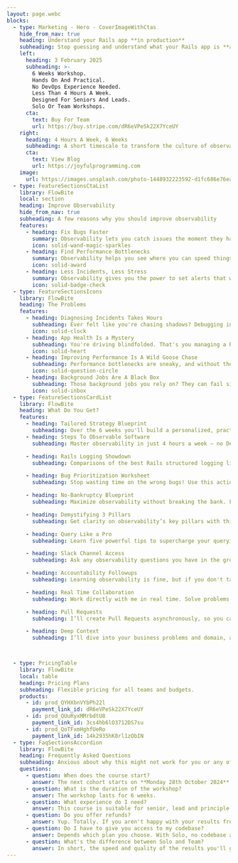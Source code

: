 ```yaml
---
layout: page.webc
blocks: 
  - type: Marketing - Hero - CoverImageWithCtas
    hide_from_nav: true
    heading: Understand your Rails app **in production**
    subheading: Stop guessing and understand what your Rails app is **actually doing** in production.
    left:
      heading: 3 February 2025
      subheading: >-
        6 Weeks Workshop.
        Hands On And Practical.
        No DevOps Experience Needed.
        Less Than 4 Hours A Week.
        Designed For Seniors And Leads.
        Solo Or Team Workshops.
      cta:
        text: Buy For Team
        url: https://buy.stripe.com/dR6eVPeSk22X7YceUY
    right:
      heading: 4 Hours A Week, 6 Weeks
      subheading: A short timescale to transform the culture of observability in your team. No DevOps experience needed.
      cta:
        text: View Blog
        url: https://joyfulprogramming.com
    image:
      url: https://images.unsplash.com/photo-1448932223592-d1fc686e76ea
  - type: FeatureSectionsCtaList
    library: FlowBite
    local: section
    heading: Improve Observability
    hide_from_nav: true
    subheading: A few reasons why you should improve observability
    features:
      - heading: Fix Bugs Faster
        summary: Observability lets you catch issues the moment they happen. It's like having X-ray vision for your app, so you can fix problems before they mess with your users' experience. No more guessing games—just quick, effective solutions.
        icon: solid-wand-magic-sparkles
      - heading: Find Performance Bottlenecks
        summary: Observability helps you see where you can speed things up and make everything run smoother. Your users will notice the difference, and they'll keep coming back because they trust your app to perform.
        icon: solid-award
      - heading: Less Incidents, Less Stress
        summary: Observability gives you the power to set alerts that warn you about potential issues before they blow up. It's like having a crystal ball for your app's health, letting you stay ahead of the game and keep everything running smoothly.
        icon: solid-badge-check
  - type: FeatureSectionsIcons
    library: FlowBite
    heading: The Problems
    features:
      - heading: Diagnosing Incidents Takes Hours
        subheading: Ever felt like you're chasing shadows? Debugging incidents without observability is just that. Imagine it's 2 AM - you're squinting at logs trying to figure out why your app just tanked. Not fun, right? Observability transforms your bug hunt into a guided tour. No more guesswork, just straight answers. And yes, you can actually sleep peacefully at night.
        icon: solid-clock
      - heading: App Health Is a Mystery
        subheading: You're driving blindfolded. That's you managing a Rails app without observability. System health? A big question mark. CPU spikes, memory leaks, and you’re none the wiser until your app slows to a crawl—or worse, crashes.
        icon: solid-heart
      - heading: Improving Performance Is A Wild Goose Chase
        subheading: Performance bottlenecks are sneaky, and without the right tools, they're nearly invisible. Trying to connect a profiler to a Rails app in production? Good luck with that. Even if you can figure out the slow areas of the app, without observability you can't accurately determine **why** they're slow.
        icon: solid-question-circle
      - heading: Background Jobs Are A Black Box
        subheading: Those background jobs you rely on? They can fail silently and spectacularly. Without observability, you won’t know until it’s too late. Emails undelivered, reports half-baked—chaos ensues.
        icon: solid-inbox
  - type: FeatureSectionsCardList
    library: FlowBite
    heading: What Do You Get?
    features:
      - heading: Tailored Strategy Blueprint
        subheading: Over the 6 weeks you'll build a personalized, practical, step-by-step action plan designed for your observability needs.
      - heading: Steps To Observable Software
        subheading: Master observability in just 4 hours a week — no DevOps experience required! Learn my simple 5-step process to boost software insights with ease.

      - heading: Rails Logging Showdown
        subheading: Comparisons of the best Rails structured logging libraries. See how they compare to make an solid choice and avoid issues later.

      - heading: Bug Prioritization Worksheet
        subheading: Stop wasting time on the wrong bugs! Use this actionable worksheet to identify the most business-critical issue you want to focus on in the workshop.

      - heading: No-Bankruptcy Blueprint
        subheading: Maximize observability without breaking the bank. Follow this checklist to boost insights while keeping costs under control.

      - heading: Demystifying 3 Pillars
        subheading: Get clarity on observability’s key pillars with this one-page guide. Cut through the vendor BS and finally understand traces, logs, and metrics.

      - heading: Query Like a Pro
        subheading: Learn five powerful tips to supercharge your querying skills in any observability tool — become the data detective your team needs.

      - heading: Slack Channel Access
        subheading: Ask any observability questions you have in the group Slack. We're here to support each other.

      - heading: Accountability Followups
        subheading: Learning observability is fine, but if you don't take action, it's all pointless. I follow up with you every week to help you see real progress against the plan.

      - heading: Real Time Collaboration
        subheading: Work directly with me in real time. Solve problems faster, get immediate feedback and move as one. Whether pairing or mobbing, your team will level up their skills and ship quality instrumentation quicker.

      - heading: Pull Requests
        subheading: I’ll create Pull Requests asynchronously, so you can easily review them during our weekly calls. This ensures you're using our time together effectively. Access needed to your repos.

      - heading: Deep Context
        subheading: I’ll dive into your business problems and domain, applying all my knowledge of observability to your specific challenges. This ensures solutions we create are aligned with your business goals for maximum impact.



  - type: PricingTable
    library: FlowBite
    local: table
    heading: Pricing Plans
    subheading: Flexible pricing for all teams and budgets.
    products:
      - id: prod_QYHXbnVYbPh22l
        payment_link_id: dR6eVPeSk22X7YceUY
      - id: prod_QUuRyxMMrbdtU8
        payment_link_id: 3cs4hb6lO3712DS7su
      - id: prod_QoTFxmHghfUeRo
        payment_link_id: 14k2935hK8rl1zObIN
  - type: FaqSectionsAccordion
    library: FlowBite
    heading: Frequently Asked Questions
    subheading: Anxious about why this might not work for you or any of the details? Here are answers to questions you may have.
    questions:
      - question: When does the course start?
        answer: The next cohort starts on **Monday 28th October 2024**. There will be cohorts every few months so if you can't make those sessions, I can fit you on a later cohort.
      - question: What is the duration of the workshop?
        answer: The workshop lasts for 6 weeks.
      - question: What experience do I need?
        answer: This course is suitable for senior, lead and principle Ruby engineers. If you're at a junior or mid level position, it may be information overload. You don't need any special DevOps experience or knowledge of any observability tool.
      - question: Do you offer refunds?
        answer: Yup. Totally. If you aren't happy with your results from the 6 week course tell me why after the course is over and I'll happily refund you. For this to be valid you must have shown up for every session, put in the effort to apply the material to your real life problem and done all homework set for you. :)
      - question: Do I have to give you access to my codebase?
        answer: Depends which plan you choose. With Solo, no codebase access needed. Solo is designed for you to try my services out in a low cost low risk way. I will need to know the details of the bug you've selected though so I can help you. How much you reveal to me is your call. With Team, I need codebase access so I can help your team debug and fix issues in real time. I'm happy to sign any NDA your team have. Part of the team plan includes me creating pull requests for you to show you a way of adding observability.
      - question: What's the difference between Solo and Team?
        answer: In short, the speed and quality of the results you'll get. **Solo plan:** I'm relying on you to do all the work of building instrumentation. You'll be in group coaching sessions with other engineers. I will show you the guidelines you need to work within to get great results. **Team plan:** I give your team personalised support to achieve better results faster. We learn together as a group, which means all of your team benefits from the sessions. We use mobbing and pairing to achieve that with an emphasis on learning by writing code in your codebase. I familiarise myself with your business problem and domain.
---
```

